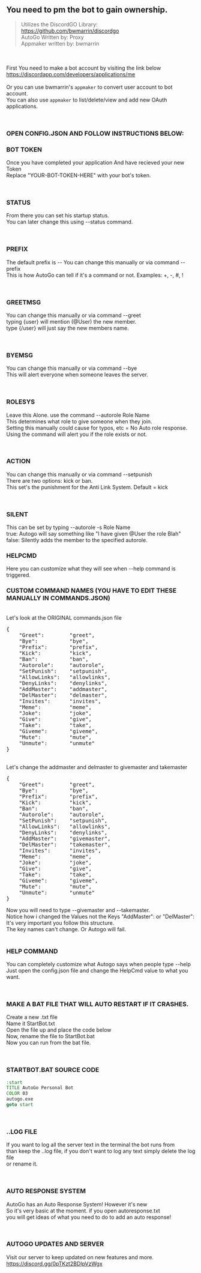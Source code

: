 ## You need to pm the bot to gain ownership.
> Utilizes the DiscordGO Library: https://github.com/bwmarrin/discordgo<Br>
> AutoGo Written by: Proxy<br>
> Appmaker written by: bwmarrin<br>


<br><br>
First You need to make a bot account by visiting the link below<br>
https://discordapp.com/developers/applications/me<br>
<br>
Or you can use bwmarrin's ```appmaker``` to convert user account to bot account.<br>
You can also use ```appmaker``` to list/delete/view and add new OAuth applications.<br>

<Br>

### OPEN CONFIG.JSON AND FOLLOW INSTRUCTIONS BELOW:

### BOT TOKEN
Once you have completed your application And have recieved your new Token<br>
Replace "YOUR-BOT-TOKEN-HERE" with your bot's token.<br>

<Br>

### STATUS
From there you can set his startup status.<br>
You can later change this using --status command.<br>

<br>

### PREFIX
The default prefix is -- You can change this manually or via command --prefix<br>
This is how AutoGo can tell if it's a command or not. Examples: +, -, #, !<br>

<br>

### GREETMSG
You can change this manually or via command --greet<br>
typing {user} will mention (@User) the new member.<br>
type {/user} will just say the new members name.<br>

<br>

### BYEMSG
You can change this manually or via command --bye<br>
This will alert everyone when someone leaves the server.<br>

<br>

### ROLESYS
Leave this Alone. use the command --autorole Role Name<br>
This determines what role to give someone when they join.<br>
Setting this manually could cause for typos, etc = No Auto role response.<br>
Using the command will alert you if the role exists or not.<br>

<br>

### ACTION
You can change this manually or via command --setpunish<br>
There are two options: kick or ban.<br>
This set's the punishment for the Anti Link System. Default = kick<br>

<br>

### SILENT
This can be set by typing --autorole -s Role Name<br>
true: Autogo will say something like "I have given @User the role Blah"<br>
false: Silently adds the member to the specified autorole.<br>


### HELPCMD
Here you can customize what they will see when --help command is triggered.
<br>


### CUSTOM COMMAND NAMES (YOU HAVE TO EDIT THESE MANUALLY IN COMMANDS.JSON)
<br>
Let's look at the ORIGINAL commands.json file
<pre>
{
	"Greet": 		"greet",
	"Bye":			"bye",
	"Prefix":		"prefix",
	"Kick":			"kick",
	"Ban":			"ban",
	"Autorole":		"autorole",
	"SetPunish":	"setpunish",
	"AllowLinks":	"allowlinks",
	"DenyLinks":	"denylinks",
	"AddMaster":	"addmaster",
	"DelMaster":	"delmaster",
	"Invites":		"invites",
	"Meme":			"meme",
	"Joke":			"joke",
	"Give":			"give",
	"Take":			"take",
	"Giveme":		"giveme",
	"Mute":			"mute",
	"Unmute":		"unmute"
}
</pre>
<br>
Let's change the addmaster and delmaster to givemaster and takemaster
<pre>
{
	"Greet": 		"greet",
	"Bye":			"bye",
	"Prefix":		"prefix",
	"Kick":			"kick",
	"Ban":			"ban",
	"Autorole":		"autorole",
	"SetPunish":	"setpunish",
	"AllowLinks":	"allowlinks",
	"DenyLinks":	"denylinks",
	"AddMaster":	"givemaster",
	"DelMaster":	"takemaster",
	"Invites":		"invites",
	"Meme":			"meme",
	"Joke":			"joke",
	"Give":			"give",
	"Take":			"take",
	"Giveme":		"giveme",
	"Mute":			"mute",
	"Unmute":		"unmute"
}
</pre>
Now you will need to type --givemaster and --takemaster.<br>
Notice how i changed the Values not the Keys "AddMaster": or "DelMaster":<br>
It's very important you follow this structure.<br>
The key names can't change. Or Autogo will fail.<br>

<br>

### HELP COMMAND
You can completely customize what Autogo says when people type --help<br>
Just open the config.json file and change the HelpCmd value to what you want.<br>

<br>

### MAKE A BAT FILE THAT WILL AUTO RESTART IF IT CRASHES.
Create a new .txt file<br>
Name it StartBot.txt<br>
Open the file up and place the code below<br>
Now, rename the file to StartBot.bat<br>
Now you can run from the bat file.<br>

<br>

### STARTBOT.BAT SOURCE CODE
```bat
:start
TITLE AutoGo Personal Bot
COLOR 03
autogo.exe
goto start
```

<br>

### ..LOG FILE
If you want to log all the server text in the terminal the bot runs from<br>
than keep the ..log file, if you don't want to log any text simply delete the log file<br>
or rename it.

<br>

### AUTO RESPONSE SYSTEM
AutoGo has an Auto Response System! However it's new<br>
So it's very basic at the moment. if you open autoresponse.txt<br>
you will get ideas of what you need to do to add an auto response!<br>


<br>

### AUTOGO UPDATES AND SERVER
Visit our server to keep  updated on new features and more.<br>
https://discord.gg/0pTKzt2BDIpVzWgx
